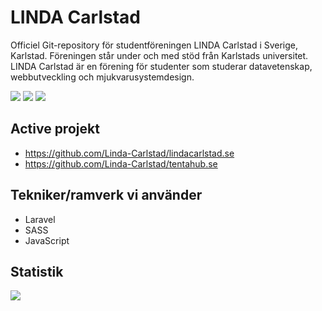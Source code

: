 # LINDA Carlstad

Officiel Git-repository för studentföreningen LINDA Carlstad i Sverige, Karlstad. Föreningen står under och med stöd från Karlstads universitet. LINDA Carlstad är en förening för studenter som studerar datavetenskap, webbutveckling och mjukvarusystemdesign.

[![](https://img.shields.io/badge/LinkedIn-Linda%20Carlstad-blue)](https://www.linkedin.com/company/linda-carlstad/)
[![](https://img.shields.io/badge/Kontakt-info%40lindacarlstad.se-green)](mailto:info@lindacarlstad.se)
[![](https://img.shields.io/badge/Webbsida-lindacarlstad.se-red)](https://lindacarlstad.se)

## Active projekt
- https://github.com/Linda-Carlstad/lindacarlstad.se
- https://github.com/Linda-Carlstad/tentahub.se

## Tekniker/ramverk vi använder
- Laravel
- SASS
- JavaScript

## Statistik
![](https://komarev.com/ghpvc/?username=Linda-Carlstad&color=brightgreen&label=Profile+views)
